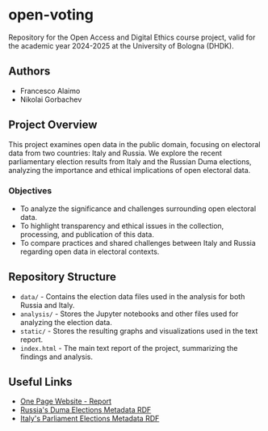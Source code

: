 # open-voting
Repository for the Open Access and Digital Ethics course project, valid for the academic year 2024-2025 at the University of Bologna (DHDK).

## Authors
- Francesco Alaimo
- Nikolai Gorbachev

## Project Overview
This project examines open data in the public domain, focusing on electoral data from two countries: Italy and Russia. We explore the recent parliamentary election results from Italy and the Russian Duma elections, analyzing the importance and ethical implications of open electoral data. 

### Objectives
- To analyze the significance and challenges surrounding open electoral data.
- To highlight transparency and ethical issues in the collection, processing, and publication of this data.
- To compare practices and shared challenges between Italy and Russia regarding open data in electoral contexts.

## Repository Structure
- `data/` - Contains the election data files used in the analysis for both Russia and Italy.
- `analysis/` - Stores the Jupyter notebooks and other files used for analyzing the election data.
- `static/` - Stores the resulting graphs and visualizations used in the text report.
- `index.html` - The main text report of the project, summarizing the findings and analysis.

## Useful Links
- [One Page Website - Report](https://falaimo99.github.io/open-voting/index.html)
- [Russia's Duma Elections Metadata RDF](https://raw.githubusercontent.com/falaimo99/open-voting/refs/heads/main/rdf/DCAT-AP-RU.ttl)
- [Italy's Parliament Elections Metadata RDF](https://raw.githubusercontent.com/falaimo99/open-voting/refs/heads/main/rdf/DCAT-AP_IT-IT.ttl)
